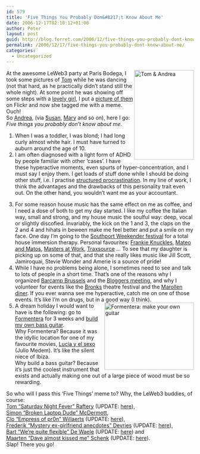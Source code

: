```yaml
---
id: 579
title: 'Five Things You Probably Don&#8217;t Know About Me'
date: 2006-12-17T02:10:12+01:00
author: Peter
layout: post
guid: http://blog.forret.com/2006/12/five-things-you-probably-dont-know-about-me/
permalink: /2006/12/17/five-things-you-probably-dont-know-about-me/
categories:
  - Uncategorized
---
```

[<img loading="lazy" style="float: right" src="http://static.flickr.com/136/320351299_0055363df6_m.jpg" width="160" height="240" alt="Tom &#038; Andrea" />](http://www.flickr.com/photos/pforret/320351299/ "Photo Sharing")At the awesome LeWeb3 party at Paris Bodega, I took some pictures of [Tom](http://www.tomrafteryit.net/) while he was dancing (not that hard, as he practically didn&#8217;t stand still the whole night). At some point he was showing off some steps with a [lovely girl](http://andreaweckerlecopywriting.typepad.com/new_millennium_pr/2006/12/the_five_things.html), I put a [picture of them](http://www.flickr.com/photos/pforret/320351299/) on Flickr and now she tagged me with a meme. Ouch!  
So [Andrea](http://andreaweckerlecopywriting.typepad.com/new_millennium_pr/2006/12/the_five_things.html), (via [Susan](http://getgood.typepad.com/getgood_strategic_marketi/2006/12/five_things_you.html), [Mary](http://www.maryschmidt.com/2006/12/12/five-ten-things-you-dont-know/) and so on), here I go: _Five things you probably don&#8217;t know about me_.

  1. When I was a toddler, I was blond; I had long curly almost white hair. I must have turned to auburn around the age of 10.
  2. I am often diagnosed with a light form of ADHD by people familiar with other &#8216;cases&#8217;. I have these hyperactive moments, even spurts of hyper-concentration, and I must say I enjoy them. I get loads of stuff done while I should be doing other stuff, i.e. I practise [structured procrastination](http://www.structuredprocrastination.com/). In my line of work, I think the advantages and the drawbacks of this personality trait even out. On the other hand, you wouldn&#8217;t want me as your accountant.
<!--more-->

  3. For some reason house music has the same effect on me as coffee, and I need a dose of both to get my day started. I like my coffee the Italian way, small and strong, and my house music the soulful way: deep, vocal or slightly discofied. Invariably, the kick on the 1 and 3, the claps on the 2 and 4 and hihats in beween make me feel better and put a smile on my face. One day I&#8217;m going to the [Southport Weekender festival](http://www.southportweekender.co.uk/) for a total house immersion therapy. Personal favourites: [Frankie Knuckles](http://www.deephousepage.com/search_results.php?nRecSet=0&searchString=frankie%20knuckles), [Mateo and Matos](http://mateomatos.blogspot.com/2006/06/june-mix-part-2.html), [Masters at Work](http://backroomsounds.blogspot.com/2006/05/andy-ward-classic-cuts.html), [Traxsource](http://www.smoothouse.com/deephouse/2006/10/traxsource-show-101.html) &#8230; To see that my daughter is picking up on some of that, and that she really likes music like Jill Scott, Jamiroquai, Stevie Wonder and Amerie is a source of pride!
  4. While I have no problems being alone, I sometimes need to see and talk to lots of people in a short time. That&#8217;s one of the reasons why I organized [Barcamp Brussels](http://barcamp.forret.com/) and the [Bloggers meeting](http://blog.forret.com/2005/09/brussels-bloggers-meeting-on-oct-7/), and why I volunteer for events like the [Bronks](http://www.bronks.be/) theatre festival and the [Marollen diner](http://blog.forret.com/2004/08/marollenmarolles-is-hip/). If you ever wanna see me hyperactive, catch me on one of those events. It&#8217;s like I&#8217;m on drugs, but in a good way (I think).
  5. [<img loading="lazy" src="http://static.flickr.com/133/324341651_706611b8f7_m.jpg" style="float: right" width="240" height="180" alt="Formentera: make your own guitar" />](http://www.flickr.com/photos/pforret/324341651/)A dream holiday I would want to have is the following: go to [Formentera](http://en.wikipedia.org/wiki/Formentera) for 3 weeks and [build my own bass guitar](http://www.formentera-guitars.com/).  
    Why Formentera? Because it was the idyllic location for one of my favourite movies, [Lucia y el sexo](http://www.imdb.com/title/tt0254455/) (Julio Medem). It&#8217;s like the silent niece of Ibiza.  
    Why build a bass guitar? Because it&#8217;s just th&eacute; coolest instrument that exists and actually making one out of a large piece of wood must be so rewarding.

So who will I pass this &#8216;Five Things&#8217; meme to? Why, the LeWeb3 buddies, of course:  
[Tom &#8220;Saturday Night Fever&#8221; Raftery](http://www.tomrafteryit.net/) (UPDATE: [here](http://www.tomrafteryit.net/5-things-you-didnt-know-about-me/)),  
[Simon &#8220;Broken Laptop Dude&#8221; McDermott](http://www.attentio.com/blog/),  
[Clo &#8220;Empress of pr0n&#8221; Willaerts](http://babynox.blogspot.com/) (UPDATE: [here](http://babynox.blogspot.com/2006/12/this-somewhat-longer-blog-post-was.html)),  
[Frederik &#8220;Mystery ex-girlfriend anecdotes&#8221; Devries](http://druppels.be/) (UPDATE: [here](http://druppels.be/oudedruppels/2006/12/five_things.shtml)),  
[Bart &#8220;We&#8217;re quite flexible&#8221; De Waele](http://www.ondernemeringent.be/) (UPDATE: [here](http://www.ondernemeringent.be/2006/12/vijf-dingen-die-je-misschien-niet-over.html)) and  
[Maarten &#8220;Dave almost kissed me&#8221; Schenk](http://www.blogologie.be/) (UPDATE: [here](http://www.blogologie.be/2006/12/vijf_dingen.html)).  
Slap! There you go!